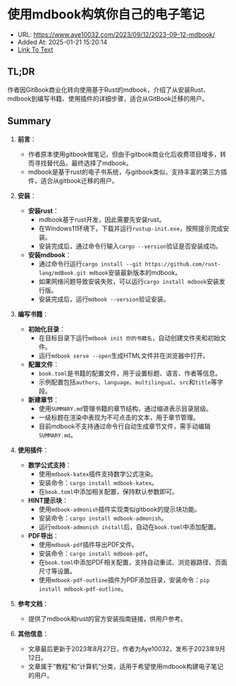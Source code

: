 # 使用mdbook构筑你自己的电子笔记
- URL: https://www.aye10032.com/2023/09/12/2023-09-12-mdbook/
- Added At: 2025-01-21 15:20:14
- [Link To Text](2025-01-21-使用mdbook构筑你自己的电子笔记_raw.md)

## TL;DR
作者因GitBook商业化转向使用基于Rust的mdbook，介绍了从安装Rust、mdbook到编写书籍、使用插件的详细步骤，适合从GitBook迁移的用户。

## Summary
1. **前言**：
   - 作者原本使用gitbook做笔记，但由于gitbook商业化后收费项目增多，转而寻找替代品，最终选择了mdbook。
   - mdbook是基于rust的电子书系统，与gitbook类似，支持丰富的第三方插件，适合从gitbook迁移的用户。

2. **安装**：
   - **安装rust**：
     - mdbook基于rust开发，因此需要先安装rust。
     - 在Windows11环境下，下载并运行`rustup-init.exe`，按照提示完成安装。
     - 安装完成后，通过命令行输入`cargo --version`验证是否安装成功。
   - **安装mdbook**：
     - 通过命令行运行`cargo install --git https://github.com/rust-lang/mdBook.git mdbook`安装最新版本的mdbook。
     - 如果网络问题导致安装失败，可以运行`cargo install mdbook`安装发行版。
     - 安装完成后，运行`mdbook --version`验证安装。

3. **编写书籍**：
   - **初始化目录**：
     - 在目标目录下运行`mdbook init 你的书籍名`，自动创建文件夹和初始文件。
     - 运行`mdbook serve --open`生成HTML文件并在浏览器中打开。
   - **配置文件**：
     - `book.toml`是书籍的配置文件，用于设置标题、语言、作者等信息。
     - 示例配置包括`authors`、`language`、`multilingual`、`src`和`title`等字段。
   - **新建章节**：
     - 使用`SUMMARY.md`管理书籍的章节结构，通过缩进表示目录层级。
     - 一级标题在渲染中表现为不可点击的文本，用于章节管理。
     - 目前mdbook不支持通过命令行自动生成章节文件，需手动编辑`SUMMARY.md`。

4. **使用插件**：
   - **数学公式支持**：
     - 使用`mdbook-katex`插件支持数学公式渲染。
     - 安装命令：`cargo install mdbook-katex`。
     - 在`book.toml`中添加相关配置，保持默认参数即可。
   - **HINT提示块**：
     - 使用`mdbook-admonish`插件实现类似gitbook的提示块功能。
     - 安装命令：`cargo install mdbook-admonish`。
     - 运行`mdbook-admonish install`后，自动在`book.toml`中添加配置。
   - **PDF导出**：
     - 使用`mdbook-pdf`插件导出PDF文件。
     - 安装命令：`cargo install mdbook-pdf`。
     - 在`book.toml`中添加PDF相关配置，支持自动重试、浏览器路径、页面尺寸等设置。
     - 使用`mdbook-pdf-outline`插件为PDF添加目录，安装命令：`pip install mdbook-pdf-outline`。

5. **参考文档**：
   - 提供了mdbook和rust的官方安装指南链接，供用户参考。

6. **其他信息**：
   - 文章最后更新于2023年8月27日，作者为Aye10032，发布于2023年9月12日。
   - 文章属于“教程”和“计算机”分类，适用于希望使用mdbook构建电子笔记的用户。
